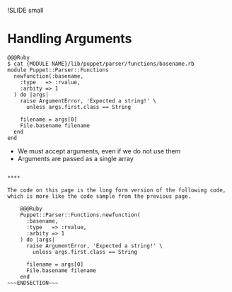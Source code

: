 !SLIDE small
# Handling Arguments

    @@@Ruby
    $ cat {MODULE NAME}/lib/puppet/parser/functions/basename.rb
    module Puppet::Parser::Functions
      newfunction(:basename,
        :type   => :rvalue,
        :arbity => 1
      ) do |args|
        raise ArgumentError, 'Expected a string!' \
          unless args.first.class == String

        filename = args[0]
        File.basename filename
      end
    end

* We must accept arguments, even if we do not use them
* Arguments are passed as a single array

~~~SECTION:handouts~~~

****

The code on this page is the long form version of the following code, which is more like the code sample from the previous page.

    @@@Ruby
    Puppet::Parser::Functions.newfunction(
      :basename,
      :type   => :rvalue,
      :arbity => 1
    ) do |args|
      raise ArgumentError, 'Expected a string!' \
        unless args.first.class == String

      filename = args[0]
      File.basename filename
    end
~~~ENDSECTION~~~
